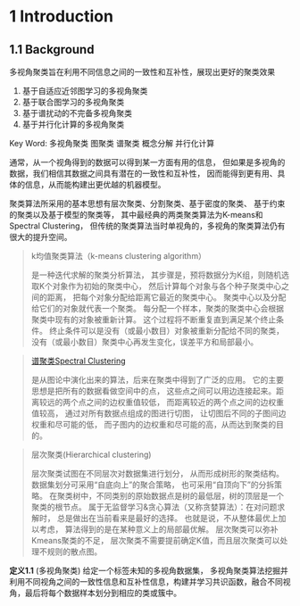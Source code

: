# 1 Introduction
## 1.1 Background
多视角聚类旨在利用不同信息之间的一致性和互补性，展现出更好的聚类效果

1. 基于自适应近邻图学习的多视角聚类
2. 基于联合图学习的多视角聚类
3. 基于谱扰动的不完备多视角聚类
4. 基于并行化计算的多视角聚类

Key Word: 多视角聚类 图聚类 谱聚类 概念分解 并行化计算

通常，从一个视角得到的数据可以得到某一方面有用的信息，
但如果是多视角的数据，我们相信其数据之间具有潜在的一致性和互补性，
因而能得到更有用、具体的信息，从而能构建出更优越的机器模型。

聚类算法所采用的基本思想有层次聚类、分割聚类、基于密度的聚类、
基于约束的聚类以及基于模型的聚类等，
其中最经典的两类聚类算法为K-means和Spectral Clustering，
但传统的聚类算法当时单视角的，多视角的聚类算法仍有很大的提升空间。

>k均值聚类算法（k-means clustering algorithm）
>
>是一种迭代求解的聚类分析算法，
>其步骤是，预将数据分为K组，则随机选取K个对象作为初始的聚类中心，
>然后计算每个对象与各个种子聚类中心之间的距离，
>把每个对象分配给距离它最近的聚类中心。
>聚类中心以及分配给它们的对象就代表一个聚类。
>每分配一个样本，聚类的聚类中心会根据聚类中现有的对象被重新计算。
>这个过程将不断重复直到满足某个终止条件。
>终止条件可以是没有（或最小数目）对象被重新分配给不同的聚类，
>没有（或最小数目）聚类中心再发生变化，误差平方和局部最小。

>[谱聚类Spectral Clustering](https://blog.csdn.net/Wislon/article/details/78953442)
>
>是从图论中演化出来的算法，后来在聚类中得到了广泛的应用。
>它的主要思想是把所有的数据看做空间中的点，
>这些点之间可以用边连接起来。距离较远的两个点之间的边权重值较低，
>而距离较近的两个点之间的边权重值较高，
>通过对所有数据点组成的图进行切图，
>让切图后不同的子图间边权重和尽可能的低，
>而子图内的边权重和尽可能的高，从而达到聚类的目的。

>层次聚类(Hierarchical clustering)
>
>层次聚类试图在不同层次对数据集进行划分，
>从而形成树形的聚类结构。数据集划分可采用“自底向上”的聚合策略，
>也可采用“自顶向下”的分拆策略。
>在聚类树中，不同类别的原始数据点是树的最低层，树的顶层是一个聚类的根节点。
>属于无监督学习&贪心算法（又称贪婪算法）：在对问题求解时，
>总是做出在当前看来是最好的选择。
>也就是说，不从整体最优上加以考虑，
>算法得到的是在某种意义上的局部最优解。
>层次聚类可以弥补Kmeans聚类的不足，
>层次聚类不需要提前确定K值，而且层次聚类可以处理不规则的散点图。

**定义1.1** (多视角聚类) 给定一个标签未知的多视角数据集，
多视角聚类算法挖掘并利用不同视角之间的一致性信息和互补性信息，构建并学习共识函数，融合不同视角，最后将每个数据样本划分到相应的类或簇中。











